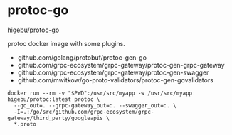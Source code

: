 # protoc-go

[higebu/protoc-go](https://hub.docker.com/r/higebu/protoc-go/)

protoc docker image with some plugins.

- github.com/golang/protobuf/protoc-gen-go
- github.com/grpc-ecosystem/grpc-gateway/protoc-gen-grpc-gateway
- github.com/grpc-ecosystem/grpc-gateway/protoc-gen-swagger
- github.com/mwitkow/go-proto-validators/protoc-gen-govalidators

```
docker run --rm -v "$PWD":/usr/src/myapp -w /usr/src/myapp higebu/protoc:latest protoc \
  --go_out=. --grpc-gateway_out=:. --swagger_out=:. \
  -I=.:/go/src/github.com/grpc-ecosystem/grpc-gateway/third_party/googleapis \
  *.proto
```
